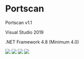 # Portscan
  <p>Portscan v1.1</p>
  <p>Visual Studio 2019</p>
  <p>.NET Framework 4.8 (Minimum 4.0)</p>
  <img src="https://www.photo.herominyum.com/resimler/2020/03/11/IdjM.png" />
  <img src="https://www.photo.herominyum.com/resimler/2020/03/11/I15R.png" />
  <img src="https://www.photo.herominyum.com/resimler/2020/03/11/IEol.png" />
  <img src="https://www.photo.herominyum.com/resimler/2020/03/11/ILaU.png" />